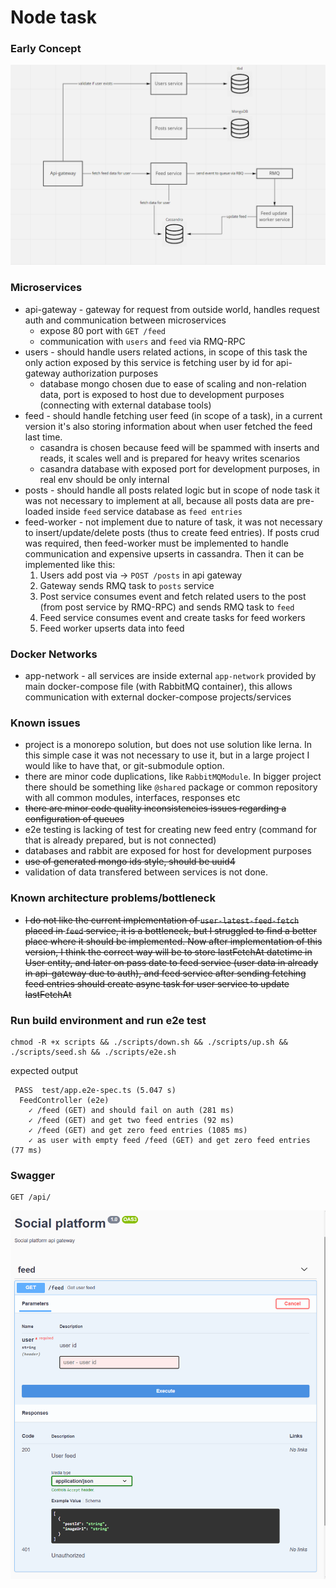# Node task

### Early Concept
![image info](docs/assets/schema-01.png)

### Microservices
* api-gateway - gateway for request from outside world, handles request auth and communication between microservices
    * expose 80 port with `GET /feed`
    * communication with `users` and `feed` via RMQ-RPC
* users - should handle users related actions, in scope of this task the only action exposed by this service is fetching user by id for api-gateway authorization purposes
    * database mongo chosen due to ease of scaling and non-relation data, port is exposed to host due to development purposes (connecting with external database tools)
* feed - should handle fetching user feed (in scope of a task), in a current version it's also storing information about when user fetched the feed last time.
    * casandra is chosen because feed will be spammed with inserts and reads, it scales well and is prepared for heavy writes scenarios
    * casandra database with exposed port for development purposes, in real env should be only internal
* posts - should handle all posts related logic but in scope of node task it was not necessary to implement at all, because all posts data are pre-loaded inside `feed` service database as `feed entries`
* feed-worker - not implement due to nature of task, it was not necessary to insert/update/delete posts (thus to create feed entries). If posts crud was required, then feed-worker must be implemented to handle communication and expensive upserts in cassandra.
  Then it can be implemented like this:
  1. Users add post via -> `POST /posts` in api gateway
  2. Gateway sends RMQ task to `posts` service
  3. Post service consumes event and fetch related users to the post (from post service by RMQ-RPC) and sends RMQ task to `feed`
  4. Feed service consumes event and create tasks for feed workers
  5. Feed worker upserts data into feed

### Docker Networks
* app-network - all services are inside external `app-network` provided by main docker-compose file (with RabbitMQ container), this allows communication with external docker-compose projects/services

### Known issues
- project is a monorepo solution, but does not use solution like lerna. In this simple case it was not necessary to use it, but in a large project I would like to have that, or git-submodule option.
- there are minor code duplications, like `RabbitMQModule`. In bigger project there should be something like `@shared` package or common repository with all common modules, interfaces, responses etc
- ~~there are minor code quality inconsistencies issues regarding a configuration of queues~~
- e2e testing is lacking of test for creating new feed entry (command for that is already prepared, but is not connected)
- databases and rabbit are exposed for host for development purposes
- ~~use of generated mongo ids style, should be uuid4~~
- validation of data transfered between services is not done.

### Known architecture problems/bottleneck
- ~~I do not like the current implementation of `user-latest-feed-fetch` placed in `feed` service, it is a bottleneck, but I struggled to find a better place where it should be implemented. Now after implementation of this version, I think the correct way will be to store lastFetchAt datetime in User entity, and later on pass date to feed service (user data in already in api-gateway due to auth), and feed service after sending fetching feed entries should create async task for user service to update lastFetchAt~~


### Run build environment and run e2e test
```
chmod -R +x scripts && ./scripts/down.sh && ./scripts/up.sh && ./scripts/seed.sh && ./scripts/e2e.sh
```

expected output

```
 PASS  test/app.e2e-spec.ts (5.047 s)
  FeedController (e2e)
    ✓ /feed (GET) and should fail on auth (281 ms)
    ✓ /feed (GET) and get two feed entries (92 ms)
    ✓ /feed (GET) and get zero feed entries (1085 ms)
    ✓ as user with empty feed /feed (GET) and get zero feed entries (77 ms)
```

### Swagger
```
GET /api/
```
![image info](docs/assets/swagger.png)

